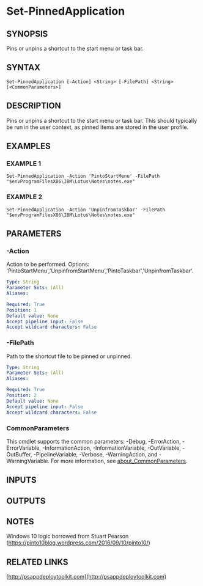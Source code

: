 ﻿---
editLink: false
isShowComments: false
external help file: PSAppDeployToolkit-help.xml
Module Name: PSAppDeployToolkit
online version: http://psappdeploytoolkit.com
schema: 2.0.0
---

# Set-PinnedApplication

## SYNOPSIS
Pins or unpins a shortcut to the start menu or task bar.

## SYNTAX

```
Set-PinnedApplication [-Action] <String> [-FilePath] <String> [<CommonParameters>]
```

## DESCRIPTION
Pins or unpins a shortcut to the start menu or task bar.
This should typically be run in the user context, as pinned items are stored in the user profile.

## EXAMPLES

### EXAMPLE 1
```
Set-PinnedApplication -Action 'PintoStartMenu' -FilePath "$envProgramFilesX86\IBM\Lotus\Notes\notes.exe"
```

### EXAMPLE 2
```
Set-PinnedApplication -Action 'UnpinfromTaskbar' -FilePath "$envProgramFilesX86\IBM\Lotus\Notes\notes.exe"
```

## PARAMETERS

### -Action
Action to be performed.
Options: 'PintoStartMenu','UnpinfromStartMenu','PintoTaskbar','UnpinfromTaskbar'.

```yaml
Type: String
Parameter Sets: (All)
Aliases:

Required: True
Position: 1
Default value: None
Accept pipeline input: False
Accept wildcard characters: False
```

### -FilePath
Path to the shortcut file to be pinned or unpinned.

```yaml
Type: String
Parameter Sets: (All)
Aliases:

Required: True
Position: 2
Default value: None
Accept pipeline input: False
Accept wildcard characters: False
```

### CommonParameters
This cmdlet supports the common parameters: -Debug, -ErrorAction, -ErrorVariable, -InformationAction, -InformationVariable, -OutVariable, -OutBuffer, -PipelineVariable, -Verbose, -WarningAction, and -WarningVariable. For more information, see [about_CommonParameters](http://go.microsoft.com/fwlink/?LinkID=113216).

## INPUTS

## OUTPUTS

## NOTES
Windows 10 logic borrowed from Stuart Pearson (https://pinto10blog.wordpress.com/2016/09/10/pinto10/)

## RELATED LINKS

[http://psappdeploytoolkit.com](http://psappdeploytoolkit.com)

